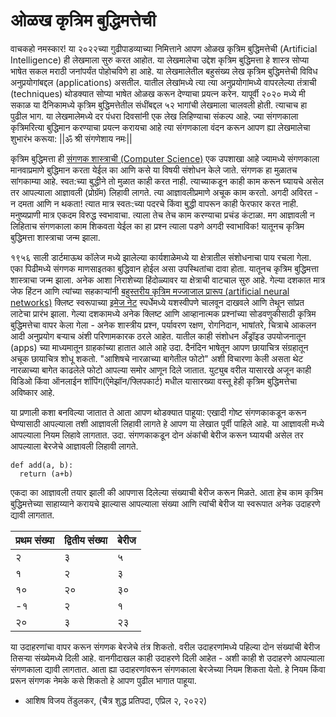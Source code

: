 # ओळख कृत्रिम बुद्धिमत्तेची 


वाचकहो नमस्कार! या २०२२च्या गुढीपाडव्याच्या निमित्ताने आपण ओळख कृत्रिम बुद्धिमत्तेची (Artificial Intelligence) ही लेखमाला सुरु करत आहोत. या लेखमालेचा उद्देश कृत्रिम बुद्धिमत्ता हे शास्त्र सोप्या 
भाषेत सकल मराठी जनांपर्यंत पोहोचविणे हा आहे. या लेखमालेतील बहुसंख्य लेख कृत्रिम बुद्धिमत्तेची विविध अनुप्रयोगांबद्दल (applications) असतील.  यातील लेखांमध्ये त्या त्या अनुप्रयोगांमध्ये वापरलेल्या तंत्राची 
(techniques) थोडक्यात सोप्या भाषेत ओळख करून देण्याचा प्रयत्न करेन. यापूर्वी २०२० मध्ये मी सकाळ या दैनिकामध्ये कृत्रिम बुद्धिमत्तेतील संधींबद्दल ५२ भागांची लेखमाला चालवली होती. त्याचाच हा पुढील भाग. 
या लेखमालेमध्ये दर पंधरा दिवसांनी एक लेख लिहिण्याचा संकल्प आहे.  ज्या संगणकाला कृत्रिमरित्या बुद्धिमान करण्याचा प्रयत्न करायचा आहे त्या संगणकाला वंदन करून आपण ह्या लेखमालेचा शुभारंभ करूया: ||ॐ 
श्री संगणेशाय नमः|| 

कृत्रिम बुद्धिमत्ता ही [संगणक शास्त्राची (Computer Science)](https://en.wikipedia.org/wiki/Computer_science) एक उपशाखा आहे ज्यामध्ये संगणकाला मानवाप्रमाणे बुद्धिमान करता येईल 
का आणि कसे या विषयी संशोधन केले जाते. संगणक हा मुळातच सांगकाम्या आहे.  स्वत:च्या बुद्धीने तो मुळात काही करत नाही.  त्याच्याकडून काही काम करून घ्यायचे असेल तर आपल्याला आज्ञावली (प्रोग्रॅम) 
लिहावी लागते. त्या आज्ञावलीप्रमाणे अचूक काम करतो. अगदी अविरत - न दमता आणि न थकता! त्यात मात्र स्वतः:च्या पदरचे किंवा बुद्धी वापरून काही फेरफार करत नाही. मनुष्यप्राणी मात्र एकदम विरुद्ध 
स्वभावाचा.  त्याला तेच तेच काम करण्याचा प्रचंड कंटाळा.  मग आज्ञावली न लिहिताच संगणकाला काम शिकवता येईल का हा प्रश्न त्याला पडणे अगदी स्वाभाविक! यातूनच कृत्रिम बुद्धिमत्ता शास्त्राचा जन्म झाला.  

१९५६ साली डार्टमाऊथ कॉलेज मध्ये झालेल्या कार्यशाळेमध्ये या क्षेत्रातील संशोधनाचा पाय रचला गेला. एका पिढीमध्ये संगणक माणसाइतका बुद्धिवान होईल असा उपस्थितांचा दावा होता. यातूनच कृत्रिम बुद्धिमत्ता शास्त्राचा जन्म झाला. अनेक आशा निराशेच्या हिंदोळ्यावर या क्षेत्राची वाटचाल सुरु आहे. गेल्या दशकात मात्र जेफ हिंटन आणि त्यांच्या सहकाऱ्यांनी [बहुस्तरीय कृत्रिम मज्जाजाल प्रारूप (artificial neural networks)](https://en.wikipedia.org/wiki/Artificial_neural_network#:~:text=Artificial%20neural%20networks%20(ANNs)%2C,neurons%20in%20a%20biological%20brain.) क्लिष्ट स्वरूपाच्या [इमेज नेट](https://image-net.org/challenges/LSVRC/) स्पर्धेमध्ये यशस्वीपणे चालवून दाखवले आणि तेथून सांप्रत लाटेचा प्रारंभ झाला.  गेल्या दशकामध्ये अनेक क्लिष्ट 
आणि आव्हानात्मक प्रश्नांच्या सोडवणुकीसाठी कृत्रिम बुद्धिमत्तेचा वापर केला गेला - अनेक शास्त्रीय प्रश्न, पर्यावरण रक्षण,  रोगनिदान, भाषांतरे, चित्राचे आकलन आदी अनुप्रयोग बऱ्याच अंशी परिणामकारक ठरले आहेत.  यातील काही संशोधन अँड्रॉइड उपयोजनातून (apps) च्या माध्यमातून  ग्राहकांच्या हातात आले आहे  उदा. दैनंदिन भाषेतून आपण छायाचित्र संग्रहातून अचूक छायाचित्र शोधू शकतो.  "आशिषचे नारळाच्या बागेतील 
फोटो" अशी विचारणा केली असता थेट नारळाच्या बागेत काढलेले फोटो आपल्या समोर आणून दिले जातात. युट्युब वरील यासारखे अजून काही विडिओ किंवा ऑनलाईन शॉपिंग(ऍमेझॉन/फ्लिपकार्ट) मधील यासारख्या 
वस्तू हेही कृत्रिम बुद्धिमत्तेचा अविष्कार आहे. 


या प्रणाली कशा बनविल्या जातात ते आता आपण थोडक्यात पाहूया: एखादी गोष्ट संगणकाकडून करून घेण्यासाठी आपल्याला तशी आज्ञावली लिहावी लागते हे आपण या लेखात पूर्वी पाहिले आहे.  या आज्ञावली मध्ये 
आपल्याला नियम लिहावे लागतात. उदा. संगणकाकडून दोन अंकांची बेरीज करून घ्यायची असेल तर आपल्याला बेरजेचे आज्ञावली लिहावी लागते.   

```
def add(a, b):
  return (a+b)
```


एकदा का आज्ञावली तयार झाली की आपणास दिलेल्या संख्याची बेरीज करून मिळते.  आता हेच काम कृत्रिम बुद्धिमत्तेच्या साहाय्याने करायचे झाल्यास आपल्याला संख्या आणि त्यांची बेरीज या स्वरूपात अनेक उदाहरणे 
द्यावी लागतात.  

| प्रथम संख्या | द्वितीय संख्या | बेरीज |
|-|-| -|
| २ | ३ | ५  |
| १ | २ | ३ |
| १० | २० | ३० |
| -१ | २ | १ |
| २० | ३ | २३ |

या उदाहरणांचा वापर करून संगणक बेरजेचे तंत्र शिकतो.  वरील उदाहरणांमध्ये पहिल्या दोन संख्यांची बेरीज तिसऱ्या संख्येमध्ये दिली आहे.  वानगीदाखल काही उदाहरणे दिली आहेत - अशी काही शे उदाहरणे 
आपल्याला संगणकाला द्यावी लागतात.  आता ह्या उदाहरणांवरून संगणकाला बेरजेच्या नियम शिकता येतो.  हे नियम किंवा प्ररून संगणक नेमके कसे शिकतो हे आपण पुढील भागात पाहूया.

- आशिष विजय तेंडुलकर, (चैत्र शुद्ध प्रतिपदा, एप्रिल २, २०२२)
